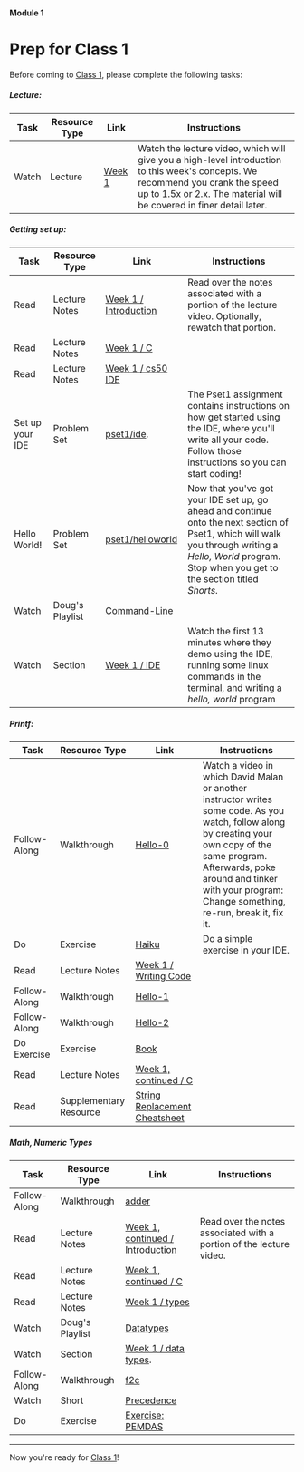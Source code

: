 #### Module 1
# Prep for Class 1

Before coming to [Class 1](../class1), please complete the following tasks:

##### Lecture:
Task | Resource Type | Link | Instructions
-----|---------------|------|-------------
Watch | Lecture | [Week 1](https://www.youtube.com/embed/YiiHNiSfmKI?autoplay=1&rel=0&start=0) | Watch the lecture video, which will give you a high-level introduction to this week's concepts. We recommend you crank the speed up to 1.5x or 2.x. The material will be covered in finer detail later. 

##### Getting set up:
Task | Resource Type | Link | Instructions
-----|---------------|------|-------------
Read | Lecture Notes | [Week 1 / Introduction](http://cdn.cs50.net/2015/fall/lectures/1/w/notes1w/notes1w.html#introduction) | Read over the notes associated with a portion of the lecture video. Optionally, rewatch that portion. 
Read | Lecture Notes | [Week 1 / C](http://cdn.cs50.net/2015/fall/lectures/1/w/notes1w/notes1w.html#c) |
Read | Lecture Notes | [Week 1 / cs50 IDE](http://cdn.cs50.net/2015/fall/lectures/1/w/notes1w/notes1w.html#cs50_ide)
Set up your IDE | Problem Set | [pset1/ide](http://cdn.cs50.net/2015/fall/psets/1/pset1/pset1.html#getting_started). | The Pset1 assignment contains instructions on how get started using the IDE, where you'll write all your code. Follow those instructions so you can start coding!
Hello World! | Problem Set | [pset1/helloworld](http://cdn.cs50.net/2015/fall/psets/1/pset1/pset1.html#hello_c) | Now that you've got your IDE set up, go ahead and continue onto the next section of Pset1, which will walk you through writing a *Hello, World* program. Stop when you get to the section titled *Shorts*.
Watch | Doug's Playlist | [Command-Line](https://www.youtube.com/watch?v=poT5Yd0Ag8I&list=PLhQjrBD2T38117CFyiIB9x4NOR6979YwA&index=1)
Watch | Section | [Week 1 / IDE](https://www.youtube.com/watch?v=kpSLlIj97Ss) | Watch the first 13 minutes where they demo using the IDE, running some linux commands in the terminal, and writing a *hello, world* program

##### Printf:
Task | Resource Type | Link | Instructions
-----|---------------|------|-------------
Follow-Along | Walkthrough | [Hello-0](https://www.youtube.com/watch?v=bQnyxpf0vk0) | Watch a video in which David Malan or another instructor writes some code. As you watch, follow along by creating your own copy of the same program. Afterwards, poke around and tinker with your program: Change something, re-run, break it, fix it.
Do | Exercise | [Haiku](../exercises/haiku) | Do a simple exercise in your IDE.
Read | Lecture Notes | [Week 1 / Writing Code]()
Follow-Along | Walkthrough | [Hello-1](https://www.youtube.com/watch?v=Zfb73qVXgn8)
Follow-Along | Walkthrough | [Hello-2](https://www.youtube.com/watch?v=LpEyhtpVHes)
Do Exercise | Exercise | [Book](../exercises/book)
Read | Lecture Notes | [Week 1, continued / C](http://cdn.cs50.net/2015/fall/lectures/1/f/notes1f/notes1f.html#c)
Read | Supplementary Resource | [String Replacement Cheatsheet](TODO) |

##### Math, Numeric Types
Task | Resource Type | Link | Instructions
-----|---------------|------|---------
Follow-Along | Walkthrough | [adder](https://www.youtube.com/watch?v=xmZR2XiwOq4) | 
Read | Lecture Notes | [Week 1, continued / Introduction](http://http://cdn.cs50.net/2015/fall/lectures/1/f/notes1f/notes1f.html#imprecision) | Read over the notes associated with a portion of the lecture video.  
Read | Lecture Notes | [Week 1, continued / C](http://cdn.cs50.net/2015/fall/lectures/1/w/notes1w/notes1w.html#c) |
Read | Lecture Notes | [Week 1 / types](http://http://cdn.cs50.net/2015/fall/lectures/1/f/notes1f/notes1f.html#types)
Watch | Doug's Playlist | [Datatypes](https://www.youtube.com/watch?v=JFieJW_kZq4&list=PLhQjrBD2T38117CFyiIB9x4NOR6979YwA&index=2)
Watch | Section | [Week 1 / data types](http://https://www.youtube.com/watch?v=kpSLlIj97Ss&feature=youtu.be&t=801). |
Follow-Along | Walkthrough | [f2c](https://www.youtube.com/watch?v=ox6eTsi8dKA&list=PLhQjrBD2T383fi16gN97XlrTwdxDq2QWZ&index=4) |  
Watch | Short | [Precedence](https://www.youtube.com/watch?v=aUxqesKDdEc)|  | Stop watching at 3:15 
Do | Exercise | [Exercise: PEMDAS](../exercises/pemdas) |  | 

***

Now you're ready for [Class 1](../class1)!

